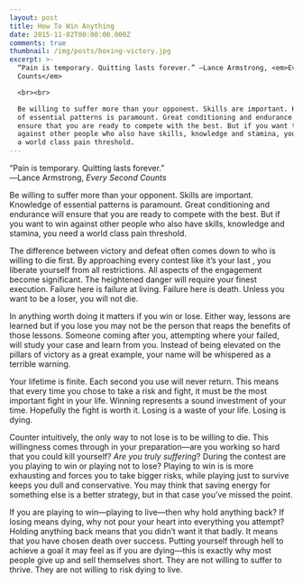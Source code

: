 ```yaml
---
layout: post
title: How To Win Anything
date: 2015-11-02T00:00:00.000Z
comments: true
thumbnail: /img/posts/boxing-victory.jpg
excerpt: >-
  “Pain is temporary. Quitting lasts forever.” ―Lance Armstrong, <em>Every Second
  Counts</em>

  <br><br>

  Be willing to suffer more than your opponent. Skills are important. Knowledge
  of essential patterns is paramount. Great conditioning and endurance will
  ensure that you are ready to compete with the best. But if you want to win
  against other people who also have skills, knowledge and stamina, you need
  a world class pain threshold.
---
```



“Pain is temporary. Quitting lasts forever.”
<br>―Lance Armstrong, *Every Second Counts*

Be willing to suffer more than your opponent. Skills are important. Knowledge of essential patterns is paramount. Great conditioning and endurance will ensure that you are ready to compete with the best. But if you want to win against other people who also have skills, knowledge and stamina, you need a world class pain threshold.

The difference between victory and defeat often comes down to who is willing to die first. By approaching every contest like it’s your last , you liberate yourself from all restrictions. All aspects of the engagement become significant. The heightened danger will require your finest execution. Failure here is failure at living. Failure here is death. Unless you want to be a loser, you will not die.

In anything worth doing it matters if you win or lose. Either way, lessons are learned but if you lose you may not be the person that reaps the benefits of those lessons. Someone coming after you, attempting where your failed, will study your case and learn from you. Instead of being elevated on the pillars of victory as a great example, your name will be whispered as a terrible warning.

Your lifetime is finite. Each second you use will never return. This means that every time you chose to take a risk and fight, it must be the most important fight in your life. Winning represents a sound investment of your time. Hopefully the fight is worth it. Losing is a waste of your life. Losing is dying.

Counter intuitively, the only way to not lose is to be willing to die. This willingness comes through in your preparation—are you working so hard that you could kill yourself? *Are you truly suffering*? During the contest are you playing to win or playing not to lose? Playing to win is is more exhausting and forces you to take bigger risks, while playing just to survive keeps you dull and conservative. You may think that saving energy for something else is a better strategy, but in that case you’ve missed the point.

If you are playing to win—playing to live—then why hold anything back? If losing means dying, why not pour your heart into everything you attempt? Holding anything back means that you didn’t want it that badly. It means that you have chosen death over success. Putting yourself through hell to achieve a goal it may feel as if you are dying—this is exactly why most people give up and sell themselves short. They are not willing to suffer to thrive. They are not willing to risk dying to live.